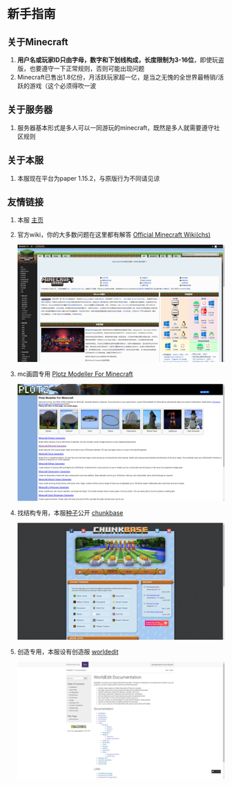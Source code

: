 # 新手指南

## 关于Minecraft

1. **用户名或玩家ID只由字母，数字和下划线构成，长度限制为3-16位**，即使玩盗版，也要遵守一下正常规则，否则可能出现问题
2. Minecraft已售出1.8亿份，月活跃玩家超一亿，是当之无愧的全世界最畅销/活跃的游戏（这个必须得吹一波

## 关于服务器

1. 服务器基本形式是多人可以一同游玩的minecraft，既然是多人就需要遵守社区规则

## 关于本服

1. 本服现在平台为paper 1.15.2，与原版行为不同请见谅

## 友情链接

1. 本服 [主页](https://mc.alicespace.cn/#/)

2. 官方wiki，你的大多数问题在这里都有解答 [Official Minecraft Wiki(chs)](https://minecraft-zh.gamepedia.com/Minecraft_Wiki)

   ![wiki](./wiki.png)

3. mc画圆专用 [Plotz Modeller For Minecraft](https://www.plotz.co.uk/)

   ![plotz](./plotz.png)

4. 找结构专用，本服[种子]([https://minecraft-zh.gamepedia.com/%E7%A7%8D%E5%AD%90%EF%BC%88%E4%B8%96%E7%95%8C%E7%94%9F%E6%88%90%EF%BC%89](https://minecraft-zh.gamepedia.com/种子（世界生成）))公开 [chunkbase](https://www.chunkbase.com/)

   ![chunkbase](./chunk.png)

5. 创造专用，本服设有创造服 [worldedit](https://worldedit.readthedocs.io/en/latest/)

   ![worldedit](./worldedit.png)